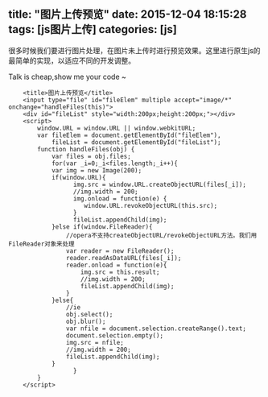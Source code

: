 title: "图片上传预览"
date: 2015-12-04 18:15:28
tags: [js图片上传]
categories: [js]
---

很多时候我们要进行图片处理，在图片未上传时进行预览效果。这里进行原生js的最简单的实现，以适应不同的开发调整。

Talk is cheap,show me your code ~
<!--more-->	

		 
		<title>图片上传预览</title>
		<input type="file" id="fileElem" multiple accept="image/*"  onchange="handleFiles(this)">
		<div id="fileList" style="width:200px;height:200px;"></div>
		<script>
			window.URL = window.URL || window.webkitURL;
			var fileElem = document.getElementById("fileElem"),
			    fileList = document.getElementById("fileList");
			function handleFiles(obj) {
				var files = obj.files;
		        for(var _i=0;_i<files.length;_i++){
		        var img = new Image(200);
		        if(window.URL){
				      img.src = window.URL.createObjectURL(files[_i]);
				      //img.width = 200;
				      img.onload = function(e) {
				         window.URL.revokeObjectURL(this.src);
				      }
				      fileList.appendChild(img);
				}else if(window.FileReader){
					//opera不支持createObjectURL/revokeObjectURL方法。我们用FileReader对象来处理
					var reader = new FileReader();
					reader.readAsDataURL(files[_i]);
					reader.onload = function(e){
						img.src = this.result;
						//img.width = 200;
						fileList.appendChild(img);
					}
				}else{
					//ie
					obj.select();
					obj.blur();
					var nfile = document.selection.createRange().text;
					document.selection.empty();
					img.src = nfile;
					//img.width = 200;		
					fileList.appendChild(img);
				}
		              }
			}
		</script>
